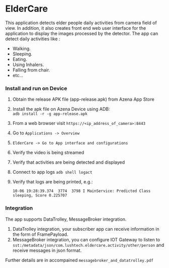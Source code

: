 # ElderCare

This application detects elder people daily activities from camera field of view.
In addition, it also creates front end web user interface for the application to display the images processed 
by the detector. The app can detect daily activities like :

- Walking.
- Sleeping.
- Eating.
- Using Inhalers.
- Falling from chair.
- etc...

### Install and run on Device

1. Obtain the release APK file (app-release.apk) from Azena App Store

2. Install the apk file on Azena Device using ADB:     
        `adb install -r -g app-release.apk`
3. From a web browser visit `https://<ip_address_of_camera>:8443`
4. Go to `Applications -> Overview` 
5. `ElderCare -> Go to App interface and configurations`
6. Verify the video is being streamed
7. Verify that activities are being detected and displayed
8. Connect to app logs `adb shell logact`
9. Verify that logs are being printed, e.g.:
   
    `10-06 19:28:39.374  3774  3798 I MainService: Predicted Class sleeping, Score 0.225707`

### Integration

The app supports DataTrolley, MessageBroker integration. 

1. DataTrolley integration, your subscriber app can receive information in the form of FramePayload.
2. MessageBroker integration, you can configure IOT Gateway to listen to `sst:/metadata/json/com.lushtech.eldercare.activity/other/person` and receive messages in json format.

Further details are in accompained `messagebroker_and_datatrolley.pdf`
